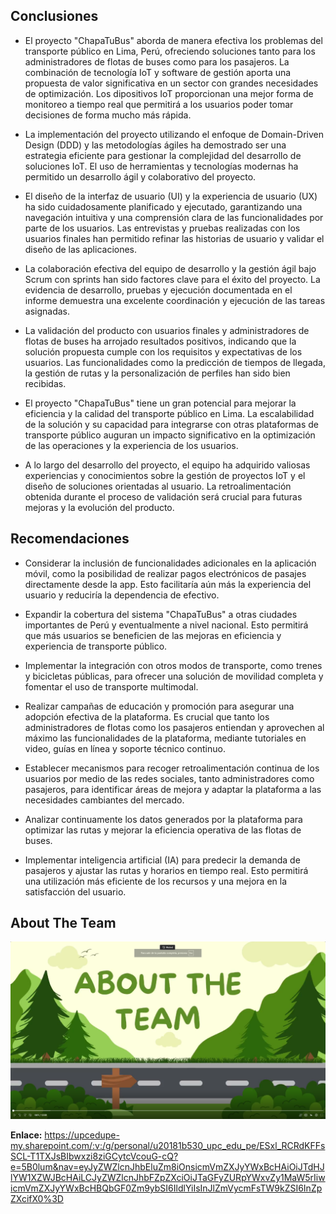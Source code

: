 ## Conclusiones

- El proyecto "ChapaTuBus" aborda de manera efectiva los problemas del transporte público en Lima, Perú, ofreciendo soluciones tanto para los administradores de flotas de buses como para los pasajeros. La combinación de tecnología IoT y software de gestión aporta una propuesta de valor significativa en un sector con grandes necesidades de optimización. Los dipositivos IoT proporcionan una mejor forma de monitoreo a tiempo real que permitirá a los usuarios poder tomar decisiones de forma mucho más rápida.

- La implementación del proyecto utilizando el enfoque de Domain-Driven Design (DDD) y las metodologías ágiles ha demostrado ser una estrategia eficiente para gestionar la complejidad del desarrollo de soluciones IoT. El uso de herramientas y tecnologías modernas ha permitido un desarrollo ágil y colaborativo del proyecto.

- El diseño de la interfaz de usuario (UI) y la experiencia de usuario (UX) ha sido cuidadosamente planificado y ejecutado, garantizando una navegación intuitiva y una comprensión clara de las funcionalidades por parte de los usuarios. Las entrevistas y pruebas realizadas con los usuarios finales han permitido refinar las historias de usuario y validar el diseño de las aplicaciones.

- La colaboración efectiva del equipo de desarrollo y la gestión ágil bajo Scrum con sprints han sido factores clave para el éxito del proyecto. La evidencia de desarrollo, pruebas y ejecución documentada en el informe demuestra una excelente coordinación y ejecución de las tareas asignadas.

- La validación del producto con usuarios finales y administradores de flotas de buses ha arrojado resultados positivos, indicando que la solución propuesta cumple con los requisitos y expectativas de los usuarios. Las funcionalidades como la predicción de tiempos de llegada, la gestión de rutas y la personalización de perfiles han sido bien recibidas.

- El proyecto "ChapaTuBus" tiene un gran potencial para mejorar la eficiencia y la calidad del transporte público en Lima. La escalabilidad de la solución y su capacidad para integrarse con otras plataformas de transporte público auguran un impacto significativo en la optimización de las operaciones y la experiencia de los usuarios.

- A lo largo del desarrollo del proyecto, el equipo ha adquirido valiosas experiencias y conocimientos sobre la gestión de proyectos IoT y el diseño de soluciones orientadas al usuario. La retroalimentación obtenida durante el proceso de validación será crucial para futuras mejoras y la evolución del producto.

## Recomendaciones

- Considerar la inclusión de funcionalidades adicionales en la aplicación móvil, como la posibilidad de realizar pagos electrónicos de pasajes directamente desde la app. Esto facilitaría aún más la experiencia del usuario y reduciría la dependencia de efectivo.

- Expandir la cobertura del sistema "ChapaTuBus" a otras ciudades importantes de Perú y eventualmente a nivel nacional. Esto permitirá que más usuarios se beneficien de las mejoras en eficiencia y experiencia de transporte público.

- Implementar la integración con otros modos de transporte, como trenes y bicicletas públicas, para ofrecer una solución de movilidad completa y fomentar el uso de transporte multimodal.

- Realizar campañas de educación y promoción para asegurar una adopción efectiva de la plataforma. Es crucial que tanto los administradores de flotas como los pasajeros entiendan y aprovechen al máximo las funcionalidades de la plataforma, mediante tutoriales en video, guías en línea y soporte técnico continuo.

- Establecer mecanismos para recoger retroalimentación continua de los usuarios por medio de las redes sociales, tanto administradores como pasajeros, para identificar áreas de mejora y adaptar la plataforma a las necesidades cambiantes del mercado.

- Analizar continuamente los datos generados por la plataforma para optimizar las rutas y mejorar la eficiencia operativa de las flotas de buses.

- Implementar inteligencia artificial (IA) para predecir la demanda de pasajeros y ajustar las rutas y horarios en tiempo real. Esto permitirá una utilización más eficiente de los recursos y una mejora en la satisfacción del usuario.

## About The Team

<div align="center">
  <img src="/Resources/about-the-team.png" alt="About the team">
</div>

**Enlace:**
https://upcedupe-my.sharepoint.com/:v:/g/personal/u20181b530_upc_edu_pe/ESxl_RCRdKFFsSCL-T1TXJsBIbwxzi8ziGCytcVcouG-cQ?e=5B0lum&nav=eyJyZWZlcnJhbEluZm8iOnsicmVmZXJyYWxBcHAiOiJTdHJlYW1XZWJBcHAiLCJyZWZlcnJhbFZpZXciOiJTaGFyZURpYWxvZy1MaW5rIiwicmVmZXJyYWxBcHBQbGF0Zm9ybSI6IldlYiIsInJlZmVycmFsTW9kZSI6InZpZXcifX0%3D
